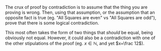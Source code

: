 The crux of proof by contradiction is to assume that the thing you are proving is wrong. Then, using that assumption, or the assumption that an opposite fact is true (eg. "All Squares are even" vs "All Squares are odd"), prove that there is some logical contradiction.

This most often takes the form of two things that *should* be equal, being obviously not equal. However, it could also be a contradiction with one of the other stipulations of the proof (eg. $x \in \mathbb{N}$, and yet $x=\frac 12$).